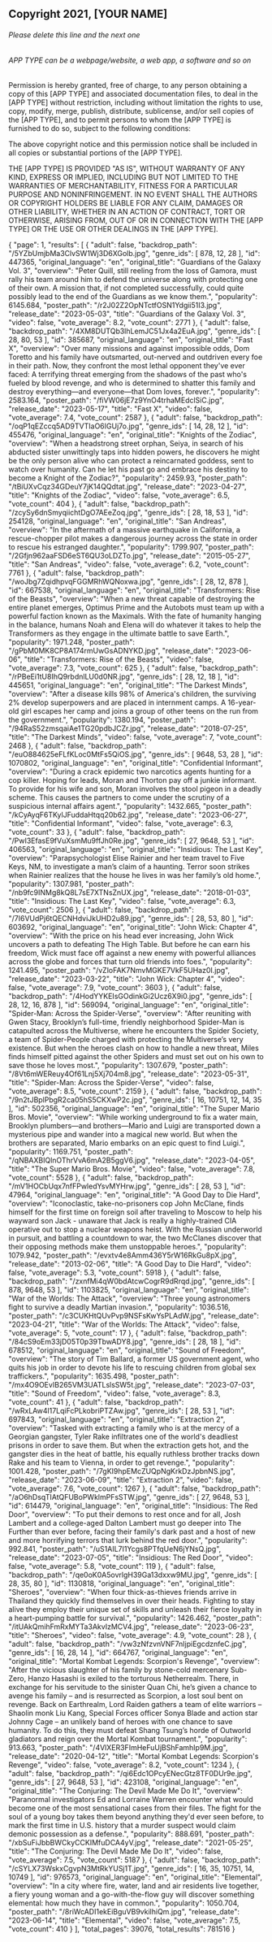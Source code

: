 ## Copyright 2021, [YOUR NAME]

###### Please delete this line and the next one
###### APP TYPE can be a webpage/website, a web app, a software and so on

Permission is hereby granted, free of charge, to any person obtaining a copy of this [APP TYPE] and associated documentation files, to deal in the [APP TYPE] without restriction, including without limitation the rights to use, copy, modify, merge, publish, distribute, sublicense, and/or sell copies of the [APP TYPE], and to permit persons to whom the [APP TYPE] is furnished to do so, subject to the following conditions:

The above copyright notice and this permission notice shall be included in all copies or substantial portions of the [APP TYPE].

THE [APP TYPE] IS PROVIDED "AS IS", WITHOUT WARRANTY OF ANY KIND, EXPRESS OR IMPLIED, INCLUDING BUT NOT LIMITED TO THE WARRANTIES OF MERCHANTABILITY, FITNESS FOR A PARTICULAR PURPOSE AND NONINFRINGEMENT. IN NO EVENT SHALL THE AUTHORS OR COPYRIGHT HOLDERS BE LIABLE FOR ANY CLAIM, DAMAGES OR OTHER LIABILITY, WHETHER IN AN ACTION OF CONTRACT, TORT OR OTHERWISE, ARISING FROM, OUT OF OR IN CONNECTION WITH THE [APP TYPE] OR THE USE OR OTHER DEALINGS IN THE [APP TYPE].

{
    "page": 1,
    "results": [
        {
            "adult": false,
            "backdrop_path": "/5YZbUmjbMa3ClvSW1Wj3D6XGolb.jpg",
            "genre_ids": [
                878,
                12,
                28
            ],
            "id": 447365,
            "original_language": "en",
            "original_title": "Guardians of the Galaxy Vol. 3",
            "overview": "Peter Quill, still reeling from the loss of Gamora, must rally his team around him to defend the universe along with protecting one of their own. A mission that, if not completed successfully, could quite possibly lead to the end of the Guardians as we know them.",
            "popularity": 6145.684,
            "poster_path": "/r2J02Z2OpNTctfOSN1Ydgii51I3.jpg",
            "release_date": "2023-05-03",
            "title": "Guardians of the Galaxy Vol. 3",
            "video": false,
            "vote_average": 8.2,
            "vote_count": 2771
        },
        {
            "adult": false,
            "backdrop_path": "/4XM8DUTQb3lhLemJC51Jx4a2EuA.jpg",
            "genre_ids": [
                28,
                80,
                53
            ],
            "id": 385687,
            "original_language": "en",
            "original_title": "Fast X",
            "overview": "Over many missions and against impossible odds, Dom Toretto and his family have outsmarted, out-nerved and outdriven every foe in their path. Now, they confront the most lethal opponent they've ever faced: A terrifying threat emerging from the shadows of the past who's fueled by blood revenge, and who is determined to shatter this family and destroy everything—and everyone—that Dom loves, forever.",
            "popularity": 2583.164,
            "poster_path": "/fiVW06jE7z9YnO4trhaMEdclSiC.jpg",
            "release_date": "2023-05-17",
            "title": "Fast X",
            "video": false,
            "vote_average": 7.4,
            "vote_count": 2587
        },
        {
            "adult": false,
            "backdrop_path": "/oqP1qEZccq5AD9TVTIaO6IGUj7o.jpg",
            "genre_ids": [
                14,
                28,
                12
            ],
            "id": 455476,
            "original_language": "en",
            "original_title": "Knights of the Zodiac",
            "overview": "When a headstrong street orphan, Seiya, in search of his abducted sister unwittingly taps into hidden powers, he discovers he might be the only person alive who can protect a reincarnated goddess, sent to watch over humanity. Can he let his past go and embrace his destiny to become a Knight of the Zodiac?",
            "popularity": 2459.93,
            "poster_path": "/tBiUXvCqz34GDeuY7jK14QQdtat.jpg",
            "release_date": "2023-04-27",
            "title": "Knights of the Zodiac",
            "video": false,
            "vote_average": 6.5,
            "vote_count": 404
        },
        {
            "adult": false,
            "backdrop_path": "/zcySy6dnSmyqiichtDgO7AEeZoq.jpg",
            "genre_ids": [
                28,
                18,
                53
            ],
            "id": 254128,
            "original_language": "en",
            "original_title": "San Andreas",
            "overview": "In the aftermath of a massive earthquake in California, a rescue-chopper pilot makes a dangerous journey across the state in order to rescue his estranged daughter.",
            "popularity": 1799.907,
            "poster_path": "/2Gfjn962aaFSD6eST6QU3oLDZTo.jpg",
            "release_date": "2015-05-27",
            "title": "San Andreas",
            "video": false,
            "vote_average": 6.2,
            "vote_count": 7761
        },
        {
            "adult": false,
            "backdrop_path": "/woJbg7ZqidhpvqFGGMRhWQNoxwa.jpg",
            "genre_ids": [
                28,
                12,
                878
            ],
            "id": 667538,
            "original_language": "en",
            "original_title": "Transformers: Rise of the Beasts",
            "overview": "When a new threat capable of destroying the entire planet emerges, Optimus Prime and the Autobots must team up with a powerful faction known as the Maximals. With the fate of humanity hanging in the balance, humans Noah and Elena will do whatever it takes to help the Transformers as they engage in the ultimate battle to save Earth.",
            "popularity": 1971.248,
            "poster_path": "/gPbM0MK8CP8A174rmUwGsADNYKD.jpg",
            "release_date": "2023-06-06",
            "title": "Transformers: Rise of the Beasts",
            "video": false,
            "vote_average": 7.3,
            "vote_count": 625
        },
        {
            "adult": false,
            "backdrop_path": "/rPBeEi1tU8IhQ9rbdnlLU0d0NR.jpg",
            "genre_ids": [
                28,
                12,
                18
            ],
            "id": 445651,
            "original_language": "en",
            "original_title": "The Darkest Minds",
            "overview": "After a disease kills 98% of America's children, the surviving 2% develop superpowers and are placed in internment camps. A 16-year-old girl escapes her camp and joins a group of other teens on the run from the government.",
            "popularity": 1380.194,
            "poster_path": "/94RaS52zmsqaiAe1TG20pdbJCZr.jpg",
            "release_date": "2018-07-25",
            "title": "The Darkest Minds",
            "video": false,
            "vote_average": 7,
            "vote_count": 2468
        },
        {
            "adult": false,
            "backdrop_path": "/euO884625eFLfKLoc0MtFs5QiOS.jpg",
            "genre_ids": [
                9648,
                53,
                28
            ],
            "id": 1070802,
            "original_language": "en",
            "original_title": "Confidential Informant",
            "overview": "During a crack epidemic two narcotics agents hunting for a cop killer. Hoping for leads, Moran and Thorton pay off a junkie informant. To provide for his wife and son, Moran involves the stool pigeon in a deadly scheme. This causes the partners to come under the scrutiny of a suspicious internal affairs agent.",
            "popularity": 1432.665,
            "poster_path": "/kCyAyqF6TKylJFuddaHtqq20b62.jpg",
            "release_date": "2023-06-27",
            "title": "Confidential Informant",
            "video": false,
            "vote_average": 6.3,
            "vote_count": 33
        },
        {
            "adult": false,
            "backdrop_path": "/PwI3EfasE9fVuXsmMu9ffJh0Re.jpg",
            "genre_ids": [
                27,
                9648,
                53
            ],
            "id": 406563,
            "original_language": "en",
            "original_title": "Insidious: The Last Key",
            "overview": "Parapsychologist Elise Rainier and her team travel to Five Keys, NM, to investigate a man’s claim of a haunting. Terror soon strikes when Rainier realizes that the house he lives in was her family’s old home.",
            "popularity": 1307.981,
            "poster_path": "/nb9fc9INMg8kQ8L7sE7XTNsZnUX.jpg",
            "release_date": "2018-01-03",
            "title": "Insidious: The Last Key",
            "video": false,
            "vote_average": 6.3,
            "vote_count": 2506
        },
        {
            "adult": false,
            "backdrop_path": "/7I6VUdPj6tQECNHdviJkUHD2u89.jpg",
            "genre_ids": [
                28,
                53,
                80
            ],
            "id": 603692,
            "original_language": "en",
            "original_title": "John Wick: Chapter 4",
            "overview": "With the price on his head ever increasing, John Wick uncovers a path to defeating The High Table. But before he can earn his freedom, Wick must face off against a new enemy with powerful alliances across the globe and forces that turn old friends into foes.",
            "popularity": 1241.495,
            "poster_path": "/vZloFAK7NmvMGKE7VkF5UHaz0I.jpg",
            "release_date": "2023-03-22",
            "title": "John Wick: Chapter 4",
            "video": false,
            "vote_average": 7.9,
            "vote_count": 3603
        },
        {
            "adult": false,
            "backdrop_path": "/4HodYYKEIsGOdinkGi2Ucz6X9i0.jpg",
            "genre_ids": [
                28,
                12,
                16,
                878
            ],
            "id": 569094,
            "original_language": "en",
            "original_title": "Spider-Man: Across the Spider-Verse",
            "overview": "After reuniting with Gwen Stacy, Brooklyn’s full-time, friendly neighborhood Spider-Man is catapulted across the Multiverse, where he encounters the Spider Society, a team of Spider-People charged with protecting the Multiverse’s very existence. But when the heroes clash on how to handle a new threat, Miles finds himself pitted against the other Spiders and must set out on his own to save those he loves most.",
            "popularity": 1307.679,
            "poster_path": "/8Vt6mWEReuy4Of61Lnj5Xj704m8.jpg",
            "release_date": "2023-05-31",
            "title": "Spider-Man: Across the Spider-Verse",
            "video": false,
            "vote_average": 8.5,
            "vote_count": 2159
        },
        {
            "adult": false,
            "backdrop_path": "/9n2tJBplPbgR2ca05hS5CKXwP2c.jpg",
            "genre_ids": [
                16,
                10751,
                12,
                14,
                35
            ],
            "id": 502356,
            "original_language": "en",
            "original_title": "The Super Mario Bros. Movie",
            "overview": "While working underground to fix a water main, Brooklyn plumbers—and brothers—Mario and Luigi are transported down a mysterious pipe and wander into a magical new world. But when the brothers are separated, Mario embarks on an epic quest to find Luigi.",
            "popularity": 1169.751,
            "poster_path": "/qNBAXBIQlnOThrVvA6mA2B5ggV6.jpg",
            "release_date": "2023-04-05",
            "title": "The Super Mario Bros. Movie",
            "video": false,
            "vote_average": 7.8,
            "vote_count": 5528
        },
        {
            "adult": false,
            "backdrop_path": "/mV1HOCbUqx7nfFPwledYsvMYHrw.jpg",
            "genre_ids": [
                28,
                53
            ],
            "id": 47964,
            "original_language": "en",
            "original_title": "A Good Day to Die Hard",
            "overview": "Iconoclastic, take-no-prisoners cop John McClane, finds himself for the first time on foreign soil after traveling to Moscow to help his wayward son Jack - unaware that Jack is really a highly-trained CIA operative out to stop a nuclear weapons heist. With the Russian underworld in pursuit, and battling a countdown to war, the two McClanes discover that their opposing methods make them unstoppable heroes.",
            "popularity": 1079.942,
            "poster_path": "/evxtv4e8Amm436Y5rW16RkGu8pX.jpg",
            "release_date": "2013-02-06",
            "title": "A Good Day to Die Hard",
            "video": false,
            "vote_average": 5.3,
            "vote_count": 5918
        },
        {
            "adult": false,
            "backdrop_path": "/zxnfMi4qW0bdAtcwCogrR9dRrqd.jpg",
            "genre_ids": [
                878,
                9648,
                53
            ],
            "id": 1103825,
            "original_language": "en",
            "original_title": "War of the Worlds: The Attack",
            "overview": "Three young astronomers fight to survive a deadly Martian invasion.",
            "popularity": 1036.516,
            "poster_path": "/c3CUKHtQUvPvp9NSFsKwYsPLAdW.jpg",
            "release_date": "2023-04-21",
            "title": "War of the Worlds: The Attack",
            "video": false,
            "vote_average": 5,
            "vote_count": 17
        },
        {
            "adult": false,
            "backdrop_path": "/84cS9oEm33jD05T0p39TbwADY8.jpg",
            "genre_ids": [
                28,
                18
            ],
            "id": 678512,
            "original_language": "en",
            "original_title": "Sound of Freedom",
            "overview": "The story of Tim Ballard, a former US government agent, who quits his job in order to devote his life to rescuing children from global sex traffickers.",
            "popularity": 1635.498,
            "poster_path": "/mx4O9OEvIB265VM3UATLslsSW5t.jpg",
            "release_date": "2023-07-03",
            "title": "Sound of Freedom",
            "video": false,
            "vote_average": 8.3,
            "vote_count": 41
        },
        {
            "adult": false,
            "backdrop_path": "/wRxLAw4l17LqiFcPLkobriPTZAw.jpg",
            "genre_ids": [
                28,
                53
            ],
            "id": 697843,
            "original_language": "en",
            "original_title": "Extraction 2",
            "overview": "Tasked with extracting a family who is at the mercy of a Georgian gangster, Tyler Rake infiltrates one of the world's deadliest prisons in order to save them. But when the extraction gets hot, and the gangster dies in the heat of battle, his equally ruthless brother tracks down Rake and his team to Vienna, in order to get revenge.",
            "popularity": 1001.428,
            "poster_path": "/7gKI9hpEMcZUQpNgKrkDzJpbnNS.jpg",
            "release_date": "2023-06-09",
            "title": "Extraction 2",
            "video": false,
            "vote_average": 7.6,
            "vote_count": 1267
        },
        {
            "adult": false,
            "backdrop_path": "/aO6hDsqTIAtQFUBoPWklmPFsSTW.jpg",
            "genre_ids": [
                27,
                9648,
                53
            ],
            "id": 614479,
            "original_language": "en",
            "original_title": "Insidious: The Red Door",
            "overview": "To put their demons to rest once and for all, Josh Lambert and a college-aged Dalton Lambert must go deeper into The Further than ever before, facing their family's dark past and a host of new and more horrifying terrors that lurk behind the red door.",
            "popularity": 992.841,
            "poster_path": "/uS1AIL7I1Ycgs8PTfqUeN6jYNsQ.jpg",
            "release_date": "2023-07-05",
            "title": "Insidious: The Red Door",
            "video": false,
            "vote_average": 5.8,
            "vote_count": 119
        },
        {
            "adult": false,
            "backdrop_path": "/qe0oK0A5ovrlgH39Ga13dxxw9MU.jpg",
            "genre_ids": [
                28,
                35,
                80
            ],
            "id": 1130818,
            "original_language": "en",
            "original_title": "Sheroes",
            "overview": "When four thick-as-thieves friends arrive in Thailand they quickly find themselves in over their heads. Fighting to stay alive they employ their unique set of skills and unleash their fierce loyalty in a heart-pumping battle for survival.",
            "popularity": 1426.462,
            "poster_path": "/itUAkQmihFmRxMYTa3AkvIzMCV4.jpg",
            "release_date": "2023-06-23",
            "title": "Sheroes",
            "video": false,
            "vote_average": 4.9,
            "vote_count": 28
        },
        {
            "adult": false,
            "backdrop_path": "/vw3zNfzvnVNF7nIjpiEgcdznfeC.jpg",
            "genre_ids": [
                16,
                28,
                14
            ],
            "id": 664767,
            "original_language": "en",
            "original_title": "Mortal Kombat Legends: Scorpion's Revenge",
            "overview": "After the vicious slaughter of his family by stone-cold mercenary Sub-Zero, Hanzo Hasashi is exiled to the torturous Netherrealm. There, in exchange for his servitude to the sinister Quan Chi, he’s given a chance to avenge his family – and is resurrected as Scorpion, a lost soul bent on revenge. Back on Earthrealm, Lord Raiden gathers a team of elite warriors – Shaolin monk Liu Kang, Special Forces officer Sonya Blade and action star Johnny Cage – an unlikely band of heroes with one chance to save humanity. To do this, they must defeat Shang Tsung’s horde of Outworld gladiators and reign over the Mortal Kombat tournament.",
            "popularity": 913.663,
            "poster_path": "/4VlXER3FImHeFuUjBShFamhIp9M.jpg",
            "release_date": "2020-04-12",
            "title": "Mortal Kombat Legends: Scorpion's Revenge",
            "video": false,
            "vote_average": 8.2,
            "vote_count": 1234
        },
        {
            "adult": false,
            "backdrop_path": "/qi6Edc1OPcyENecGtz8TF0DUr9e.jpg",
            "genre_ids": [
                27,
                9648,
                53
            ],
            "id": 423108,
            "original_language": "en",
            "original_title": "The Conjuring: The Devil Made Me Do It",
            "overview": "Paranormal investigators Ed and Lorraine Warren encounter what would become one of the most sensational cases from their files. The fight for the soul of a young boy takes them beyond anything they'd ever seen before, to mark the first time in U.S. history that a murder suspect would claim demonic possession as a defense.",
            "popularity": 888.691,
            "poster_path": "/xbSuFiJbbBWCkyCCKIMfuDCA4yV.jpg",
            "release_date": "2021-05-25",
            "title": "The Conjuring: The Devil Made Me Do It",
            "video": false,
            "vote_average": 7.5,
            "vote_count": 5187
        },
        {
            "adult": false,
            "backdrop_path": "/cSYLX73WskxCgvpN3MtRkYUSj1T.jpg",
            "genre_ids": [
                16,
                35,
                10751,
                14,
                10749
            ],
            "id": 976573,
            "original_language": "en",
            "original_title": "Elemental",
            "overview": "In a city where fire, water, land and air residents live together, a fiery young woman and a go-with-the-flow guy will discover something elemental: how much they have in common.",
            "popularity": 1050.704,
            "poster_path": "/8riWcADI1ekEiBguVB9vkilhiQm.jpg",
            "release_date": "2023-06-14",
            "title": "Elemental",
            "video": false,
            "vote_average": 7.5,
            "vote_count": 410
        }
    ],
    "total_pages": 39076,
    "total_results": 781516
}